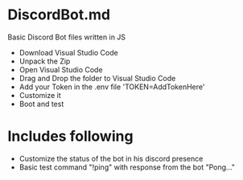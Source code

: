 # DiscordBot.md
Basic Discord Bot files written in JS

* Download Visual Studio Code
* Unpack the Zip
* Open Visual Studio Code
* Drag and Drop the folder to Visual Studio Code
* Add your Token in the .env file 'TOKEN=AddTokenHere'
* Customize it
* Boot and test

# Includes following

* Customize the status of the bot in his discord presence
* Basic test command "!ping" with response from the bot "Pong..."
